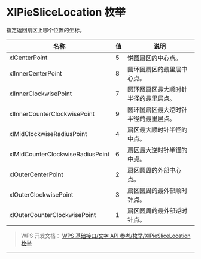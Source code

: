 # XlPieSliceLocation 枚举

指定返回扇区上哪个位置的坐标。

| 名称                             | 值  | 说明                                 |
|----------------------------------|-----|--------------------------------------|
| xlCenterPoint                    | 5   | 饼图扇区的中心点。                   |
| xlInnerCenterPoint               | 8   | 圆环图扇区的最里层中心点。           |
| xlInnerClockwisePoint            | 7   | 圆环图扇区最大顺时针半径的最里层点。 |
| xlInnerCounterClockwisePoint     | 9   | 圆环图扇区最大逆时针半径的最里层点。 |
| xlMidClockwiseRadiusPoint        | 4   | 扇区最大顺时针半径的中点。           |
| xlMidCounterClockwiseRadiusPoint | 6   | 扇区最大逆时针半径的中点。           |
| xlOuterCenterPoint               | 2   | 扇区圆周的外部中心点。               |
| xlOuterClockwisePoint            | 3   | 扇区圆周的最外部顺时针点。           |
| xlOuterCounterClockwisePoint     | 1   | 扇区圆周的最外部逆时针点。           |

> WPS 开发文档： [WPS 基础接口/文字 API 参考/枚举/XlPieSliceLocation 枚举](https://qn.cache.wpscdn.cn/encs/doc/office_v19/topics/WPS%20%E5%9F%BA%E7%A1%80%E6%8E%A5%E5%8F%A3/%E6%96%87%E5%AD%97%20API%20%E5%8F%82%E8%80%83/%E6%9E%9A%E4%B8%BE/XlPieSliceLocation%20%E6%9E%9A%E4%B8%BE.html)

------------------------------------------------------------------------
